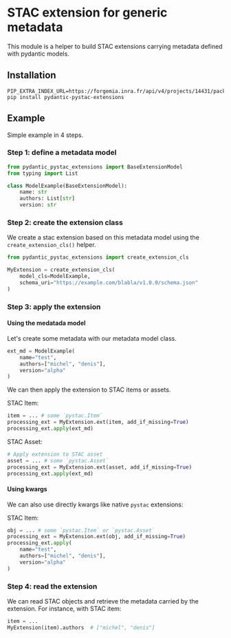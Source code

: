 # STAC extension for generic metadata

This module is a helper to build STAC extensions carrying metadata defined with 
pydantic models.

## Installation

```
PIP_EXTRA_INDEX_URL=https://forgemia.inra.fr/api/v4/projects/14431/packages/pypi/simple
pip install pydantic-pystac-extensions
```

## Example

Simple example in 4 steps.

### Step 1: define a metadata model

```python
from pydantic_pystac_extensions import BaseExtensionModel
from typing import List

class ModelExample(BaseExtensionModel):
    name: str
    authors: List[str]
    version: str
```

### Step 2: create the extension class

We create a stac extension based on this metadata model using the 
`create_extension_cls()` helper.

```python
from pydantic_pystac_extensions import create_extension_cls

MyExtension = create_extension_cls(
    model_cls=ModelExample,
    schema_uri="https://example.com/blabla/v1.0.0/schema.json"
)
```

### Step 3: apply the extension

#### Using the medatada model

Let's create some metadata with our metadata model class.

```python
ext_md = ModelExample(
    name="test",
    authors=["michel", "denis"],
    version="alpha"
)
```

We can then apply the extension to STAC items or assets.

STAC Item:

```python
item = ... # some `pystac.Item`
processing_ext = MyExtension.ext(item, add_if_missing=True)
processing_ext.apply(ext_md)
```

STAC Asset:

```python
# Apply extension to STAC asset
asset = ... # some `pystac.Asset`
processing_ext = MyExtension.ext(asset, add_if_missing=True)
processing_ext.apply(ext_md)
```

#### Using kwargs

We can also use directly kwargs like native `pystac` extensions:

STAC Item:

```python
obj = ... # some `pystac.Item` or `pystac.Asset`
processing_ext = MyExtension.ext(obj, add_if_missing=True)
processing_ext.apply(
    name="test",
    authors=["michel", "denis"],
    version="alpha"
)
```

### Step 4: read the extension

We can read STAC objects and retrieve the metadata carried by the 
extension.
For instance, with STAC item:

```python
item = ...
MyExtension(item).authors  # ["michel", "denis"]
```

